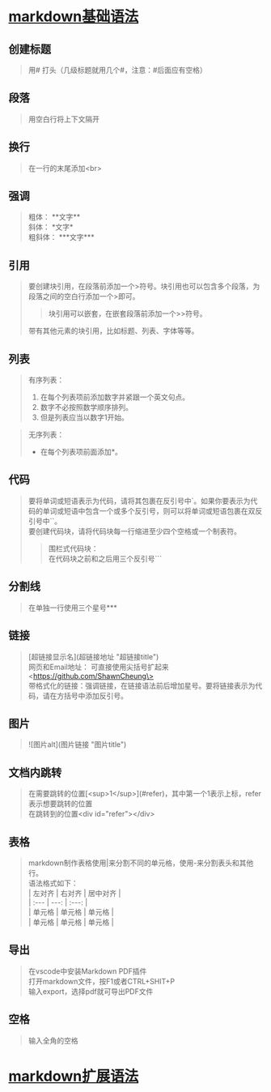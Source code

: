 # [markdown基础语法](https://markdown.com.cn/basic-syntax/)
## 创建标题
> 用# 打头（几级标题就用几个#，注意：#后面应有空格）

## 段落
> 用空白行将上下文隔开

## 换行
> 在一行的末尾添加\<br>

## 强调
> 粗体： \*\*文字\*\*<br>
> 斜体： \*文字\*<br>
> 粗斜体： \*\*\*文字\*\*\*

## 引用
> 要创建块引用，在段落前添加一个\>符号。块引用也可以包含多个段落，为段落之间的空白行添加一个\>即可。
>
>>块引用可以嵌套，在嵌套段落前添加一个\>\>符号。<br>
>
> 带有其他元素的块引用，比如标题、列表、字体等等。

## 列表
> 有序列表：<br>
> 1. 在每个列表项前添加数字并紧跟一个英文句点。<br>
> 2. 数字不必按照数学顺序排列。<br>
> 3. 但是列表应当以数字1开始。

> 无序列表：<br>
> * 在每个列表项前面添加\*。

## 代码
> 要将单词或短语表示为代码，请将其包裹在反引号中\`。如果你要表示为代码的单词或短语中包含一个或多个反引号，则可以将单词或短语包裹在双反引号中\`\`。<br>
> 要创建代码块，请将代码块每一行缩进至少四个空格或一个制表符。<br>
>> 围栏式代码块：<br>
>> 在代码块之前和之后用三个反引号\`\`\`

## 分割线
> 在单独一行使用三个星号\*\*\*

## 链接
> [超链接显示名](超链接地址 \"超链接title\") <br>
> 网页和Email地址： 可直接使用尖括号扩起来\<https://github.com/ShawnCheung\><br>
> 带格式化的链接：强调链接，在链接语法前后增加星号。要将链接表示为代码，请在方括号中添加反引号。

## 图片
> \!\[图片alt\](图片链接 "图片title")

## 文档内跳转
> 在需要跳转的位置\[\<sup>1\</sup>](#refer)，其中第一个1表示上标，refer表示想要跳转的位置<br>
> 在跳转到的位置\<div id="refer">\</div><br>

## 表格
> markdown制作表格使用|来分割不同的单元格，使用-来分割表头和其他行。<br>
> 语法格式如下：<br>
> | 左对齐 | 右对齐 | 居中对齐 |<br>
> | :--- | ---: | :---: |<br>
> | 单元格 | 单元格 | 单元格 |<br>
> | 单元格 | 单元格 | 单元格 |<br>

## 导出
> 在vscode中安装Markdown PDF插件<br>
> 打开markdown文件，按F1或者CTRL+SHIT+P<br>
> 输入export，选择pdf就可导出PDF文件<br>

## 空格
> 输入全角的空格<br>

# [markdown扩展语法](https://markdown.com.cn/extended-syntax/availability.html)

